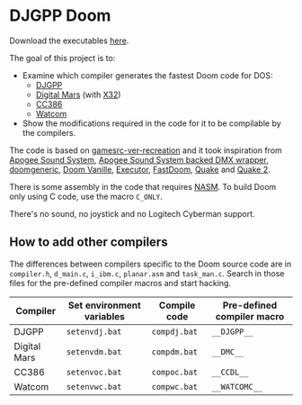 # DJGPP Doom
Download the executables [here](https://github.com/FrenkelS/djdoom/releases).

The goal of this project is to:
* Examine which compiler generates the fastest Doom code for DOS:
  - [DJGPP](https://github.com/andrewwutw/build-djgpp)
  - [Digital Mars](https://digitalmars.com) (with [X32](https://github.com/Olde-Skuul/KitchenSink/tree/master/sdks/dos/x32))
  - [CC386](https://ladsoft.tripod.com/cc386_compiler.html)
  - [Watcom](https://github.com/open-watcom/open-watcom-v2)
* Show the modifications required in the code for it to be compilable by the compilers.

The code is based on [gamesrc-ver-recreation](https://bitbucket.org/gamesrc-ver-recreation/doom)
and it took inspiration from
[Apogee Sound System](https://bitbucket.org/gamesrc-ver-recreation/audiolib),
[Apogee Sound System backed DMX wrapper](https://bitbucket.org/gamesrc-ver-recreation/apodmx),
[doomgeneric](https://github.com/ozkl/doomgeneric),
[Doom Vanille](https://github.com/AXDOOMER/doom-vanille),
[Executor](https://github.com/ctm/executor),
[FastDoom](https://github.com/viti95/FastDoom),
[Quake](https://github.com/id-Software/Quake) and
[Quake 2](https://github.com/id-Software/Quake-2).

There is some assembly in the code that requires [NASM](https://www.nasm.us).
To build Doom only using C code, use the macro `C_ONLY`.

There's no sound, no joystick and no Logitech Cyberman support.

## How to add other compilers
The differences between compilers specific to the Doom source code are in `compiler.h`, `d_main.c`, `i_ibm.c`, `planar.asm` and `task_man.c`.
Search in those files for the pre-defined compiler macros and start hacking.

|Compiler    |Set environment variables|Compile code|Pre-defined compiler macro|
|------------|-------------------------|------------|--------------------------|
|DJGPP       |`setenvdj.bat`           |`compdj.bat`|`__DJGPP__`               |
|Digital Mars|`setenvdm.bat`           |`compdm.bat`|`__DMC__`                 |
|CC386       |`setenvoc.bat`           |`compoc.bat`|`__CCDL__`                |
|Watcom      |`setenvwc.bat`           |`compwc.bat`|`__WATCOMC__`             |

